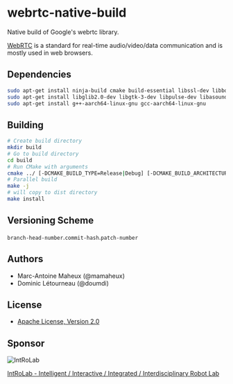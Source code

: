 # webrtc-native-build
Native build of Google's webrtc library.

[WebRTC](https://webrtc.org/) is a standard for real-time audio/video/data communication and is mostly used in web browsers.


## Dependencies
```bash
sudo apt-get install ninja-build cmake build-essential libssl-dev libboost-all-dev 
sudo apt-get install libglib2.0-dev libgtk-3-dev libpulse-dev libasound2-dev 
sudo apt-get install g++-aarch64-linux-gnu gcc-aarch64-linux-gnu
```

## Building

```bash
# Create build directory
mkdir build
# Go to build directory
cd build
# Run CMake with arguments
cmake ../ [-DCMAKE_BUILD_TYPE=Release|Debug] [-DCMAKE_BUILD_ARCHITECTURE=arm64|amd64]
# Parallel build
make -j
# will copy to dist directory
make install
```

## Versioning Scheme
`branch-head-number`.`commit-hash`.`patch-number`

## Authors

* Marc-Antoine Maheux (@mamaheux)
* Dominic Létourneau (@doumdi)

## License

* [Apache License, Version 2.0](LICENSE)

## Sponsor

![IntRoLab](https://introlab.3it.usherbrooke.ca/IntRoLab.png)

[IntRoLab - Intelligent / Interactive / Integrated / Interdisciplinary Robot Lab](https://introlab.3it.usherbrooke.ca)
